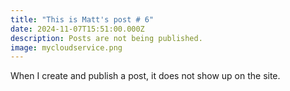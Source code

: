 ```yaml
---
title: "This is Matt's post # 6"
date: 2024-11-07T15:51:00.000Z
description: Posts are not being published.
image: mycloudservice.png
---
```

When I create and publish a post, it does not show up on the site.
